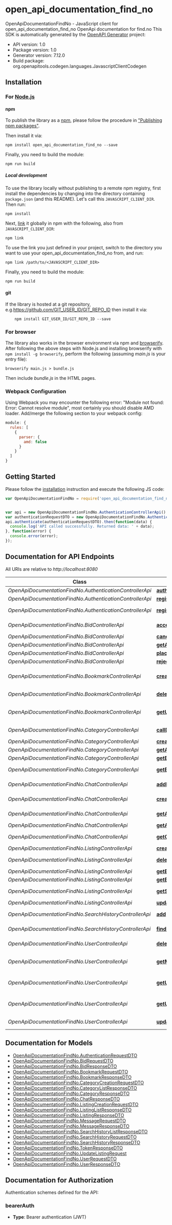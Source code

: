 # open_api_documentation_find_no

OpenApiDocumentationFindNo - JavaScript client for open_api_documentation_find_no
OpenApi documentation for find.no
This SDK is automatically generated by the [OpenAPI Generator](https://openapi-generator.tech) project:

- API version: 1.0
- Package version: 1.0
- Generator version: 7.12.0
- Build package: org.openapitools.codegen.languages.JavascriptClientCodegen

## Installation

### For [Node.js](https://nodejs.org/)

#### npm

To publish the library as a [npm](https://www.npmjs.com/), please follow the procedure in ["Publishing npm packages"](https://docs.npmjs.com/getting-started/publishing-npm-packages).

Then install it via:

```shell
npm install open_api_documentation_find_no --save
```

Finally, you need to build the module:

```shell
npm run build
```

##### Local development

To use the library locally without publishing to a remote npm registry, first install the dependencies by changing into the directory containing `package.json` (and this README). Let's call this `JAVASCRIPT_CLIENT_DIR`. Then run:

```shell
npm install
```

Next, [link](https://docs.npmjs.com/cli/link) it globally in npm with the following, also from `JAVASCRIPT_CLIENT_DIR`:

```shell
npm link
```

To use the link you just defined in your project, switch to the directory you want to use your open_api_documentation_find_no from, and run:

```shell
npm link /path/to/<JAVASCRIPT_CLIENT_DIR>
```

Finally, you need to build the module:

```shell
npm run build
```

#### git

If the library is hosted at a git repository, e.g.https://github.com/GIT_USER_ID/GIT_REPO_ID
then install it via:

```shell
    npm install GIT_USER_ID/GIT_REPO_ID --save
```

### For browser

The library also works in the browser environment via npm and [browserify](http://browserify.org/). After following
the above steps with Node.js and installing browserify with `npm install -g browserify`,
perform the following (assuming *main.js* is your entry file):

```shell
browserify main.js > bundle.js
```

Then include *bundle.js* in the HTML pages.

### Webpack Configuration

Using Webpack you may encounter the following error: "Module not found: Error:
Cannot resolve module", most certainly you should disable AMD loader. Add/merge
the following section to your webpack config:

```javascript
module: {
  rules: [
    {
      parser: {
        amd: false
      }
    }
  ]
}
```

## Getting Started

Please follow the [installation](#installation) instruction and execute the following JS code:

```javascript
var OpenApiDocumentationFindNo = require('open_api_documentation_find_no');


var api = new OpenApiDocumentationFindNo.AuthenticationControllerApi()
var authenticationRequestDTO = new OpenApiDocumentationFindNo.AuthenticationRequestDTO(); // {AuthenticationRequestDTO} 
api.authenticate(authenticationRequestDTO).then(function(data) {
  console.log('API called successfully. Returned data: ' + data);
}, function(error) {
  console.error(error);
});


```

## Documentation for API Endpoints

All URIs are relative to *http://localhost:8080*

Class | Method | HTTP request | Description
------------ | ------------- | ------------- | -------------
*OpenApiDocumentationFindNo.AuthenticationControllerApi* | [**authenticate**](docs/AuthenticationControllerApi.md#authenticate) | **POST** /api/v1/auth/authenticate | 
*OpenApiDocumentationFindNo.AuthenticationControllerApi* | [**register**](docs/AuthenticationControllerApi.md#register) | **POST** /api/v1/auth/register | 
*OpenApiDocumentationFindNo.AuthenticationControllerApi* | [**registerAdmin**](docs/AuthenticationControllerApi.md#registerAdmin) | **POST** /api/v1/auth/register/admin | 
*OpenApiDocumentationFindNo.BidControllerApi* | [**acceptBid**](docs/BidControllerApi.md#acceptBid) | **POST** /api/v1/bids/{bidId}/accept | 
*OpenApiDocumentationFindNo.BidControllerApi* | [**cancelBid**](docs/BidControllerApi.md#cancelBid) | **POST** /api/v1/bids/{bidId}/cancel | 
*OpenApiDocumentationFindNo.BidControllerApi* | [**getAcceptedBids**](docs/BidControllerApi.md#getAcceptedBids) | **GET** /api/v1/bids/accepted | 
*OpenApiDocumentationFindNo.BidControllerApi* | [**placeBid**](docs/BidControllerApi.md#placeBid) | **POST** /api/v1/chat/{chatId}/bids | 
*OpenApiDocumentationFindNo.BidControllerApi* | [**rejectBid**](docs/BidControllerApi.md#rejectBid) | **POST** /api/v1/bids/{bidId}/reject | 
*OpenApiDocumentationFindNo.BookmarkControllerApi* | [**createBookmark**](docs/BookmarkControllerApi.md#createBookmark) | **POST** /api/v1/bookmarks/create | Create a bookmark for a listing
*OpenApiDocumentationFindNo.BookmarkControllerApi* | [**deleteBookmark**](docs/BookmarkControllerApi.md#deleteBookmark) | **DELETE** /api/v1/bookmarks/{bookmarkId} | Delete a bookmark
*OpenApiDocumentationFindNo.BookmarkControllerApi* | [**getUserBookmarks**](docs/BookmarkControllerApi.md#getUserBookmarks) | **GET** /api/v1/bookmarks/my-bookmarks | Getting all bookmarks for a user
*OpenApiDocumentationFindNo.CategoryControllerApi* | [**callDelete**](docs/CategoryControllerApi.md#callDelete) | **DELETE** /api/v1/category/delete/{id} | 
*OpenApiDocumentationFindNo.CategoryControllerApi* | [**create1**](docs/CategoryControllerApi.md#create1) | **POST** /api/v1/category/create | 
*OpenApiDocumentationFindNo.CategoryControllerApi* | [**getAll**](docs/CategoryControllerApi.md#getAll) | **GET** /api/v1/category/all | 
*OpenApiDocumentationFindNo.CategoryControllerApi* | [**getById1**](docs/CategoryControllerApi.md#getById1) | **GET** /api/v1/category/id/{id} | 
*OpenApiDocumentationFindNo.CategoryControllerApi* | [**getByName**](docs/CategoryControllerApi.md#getByName) | **GET** /api/v1/category/name/{name} | 
*OpenApiDocumentationFindNo.ChatControllerApi* | [**addMessageToChat**](docs/ChatControllerApi.md#addMessageToChat) | **POST** /api/v1/chat/{chatId}/message | 
*OpenApiDocumentationFindNo.ChatControllerApi* | [**createChatFromBuyer**](docs/ChatControllerApi.md#createChatFromBuyer) | **POST** /api/v1/listing/{listingId}/create | 
*OpenApiDocumentationFindNo.ChatControllerApi* | [**getAllChatsForListing**](docs/ChatControllerApi.md#getAllChatsForListing) | **GET** /api/v1/listing/{listingId}/chats | 
*OpenApiDocumentationFindNo.ChatControllerApi* | [**getAllChatsForUser**](docs/ChatControllerApi.md#getAllChatsForUser) | **GET** /api/v1/user/my-chats | 
*OpenApiDocumentationFindNo.ChatControllerApi* | [**getChat**](docs/ChatControllerApi.md#getChat) | **GET** /api/v1/listing/{listingId}/chat | 
*OpenApiDocumentationFindNo.ListingControllerApi* | [**create**](docs/ListingControllerApi.md#create) | **POST** /api/v1/listing/create | 
*OpenApiDocumentationFindNo.ListingControllerApi* | [**deleteListing**](docs/ListingControllerApi.md#deleteListing) | **DELETE** /api/v1/listing/delete/{id} | 
*OpenApiDocumentationFindNo.ListingControllerApi* | [**getById**](docs/ListingControllerApi.md#getById) | **GET** /api/v1/listing/id/{id} | 
*OpenApiDocumentationFindNo.ListingControllerApi* | [**getByTitle**](docs/ListingControllerApi.md#getByTitle) | **GET** /api/v1/listing/get-by-title | 
*OpenApiDocumentationFindNo.ListingControllerApi* | [**getSuggestions**](docs/ListingControllerApi.md#getSuggestions) | **GET** /api/v1/listing/get-suggestions | 
*OpenApiDocumentationFindNo.ListingControllerApi* | [**updateListing**](docs/ListingControllerApi.md#updateListing) | **PUT** /api/v1/listing/update/{id} | 
*OpenApiDocumentationFindNo.SearchHistoryControllerApi* | [**add**](docs/SearchHistoryControllerApi.md#add) | **POST** /api/v1/search-history/add | 
*OpenApiDocumentationFindNo.SearchHistoryControllerApi* | [**findByUserId**](docs/SearchHistoryControllerApi.md#findByUserId) | **GET** /api/v1/search-history/get-my-history | 
*OpenApiDocumentationFindNo.UserControllerApi* | [**deleteUser**](docs/UserControllerApi.md#deleteUser) | **DELETE** /api/v1/users/{id} | Delete user by id
*OpenApiDocumentationFindNo.UserControllerApi* | [**getMyProfile**](docs/UserControllerApi.md#getMyProfile) | **GET** /api/v1/users/get-my-profile | Getting user info by email
*OpenApiDocumentationFindNo.UserControllerApi* | [**getUserByEmail**](docs/UserControllerApi.md#getUserByEmail) | **GET** /api/v1/users/email/{email} | Getting user info by email
*OpenApiDocumentationFindNo.UserControllerApi* | [**getUserById**](docs/UserControllerApi.md#getUserById) | **GET** /api/v1/users/id/{id} | Getting user info by user id
*OpenApiDocumentationFindNo.UserControllerApi* | [**updateUser**](docs/UserControllerApi.md#updateUser) | **PUT** /api/v1/users/update-my-profile | Update user info


## Documentation for Models

 - [OpenApiDocumentationFindNo.AuthenticationRequestDTO](docs/AuthenticationRequestDTO.md)
 - [OpenApiDocumentationFindNo.BidRequestDTO](docs/BidRequestDTO.md)
 - [OpenApiDocumentationFindNo.BidResponseDTO](docs/BidResponseDTO.md)
 - [OpenApiDocumentationFindNo.BookmarkRequestDTO](docs/BookmarkRequestDTO.md)
 - [OpenApiDocumentationFindNo.BookmarkResponseDTO](docs/BookmarkResponseDTO.md)
 - [OpenApiDocumentationFindNo.CategoryCreationRequestDTO](docs/CategoryCreationRequestDTO.md)
 - [OpenApiDocumentationFindNo.CategoryListResponseDTO](docs/CategoryListResponseDTO.md)
 - [OpenApiDocumentationFindNo.CategoryResponseDTO](docs/CategoryResponseDTO.md)
 - [OpenApiDocumentationFindNo.ChatResponseDTO](docs/ChatResponseDTO.md)
 - [OpenApiDocumentationFindNo.ListingCreationRequestDTO](docs/ListingCreationRequestDTO.md)
 - [OpenApiDocumentationFindNo.ListingListResponseDTO](docs/ListingListResponseDTO.md)
 - [OpenApiDocumentationFindNo.ListingResponseDTO](docs/ListingResponseDTO.md)
 - [OpenApiDocumentationFindNo.MessageRequestDTO](docs/MessageRequestDTO.md)
 - [OpenApiDocumentationFindNo.MessageResponseDTO](docs/MessageResponseDTO.md)
 - [OpenApiDocumentationFindNo.SearchHistoryListResponseDTO](docs/SearchHistoryListResponseDTO.md)
 - [OpenApiDocumentationFindNo.SearchHistoryRequestDTO](docs/SearchHistoryRequestDTO.md)
 - [OpenApiDocumentationFindNo.SearchHistoryResponseDTO](docs/SearchHistoryResponseDTO.md)
 - [OpenApiDocumentationFindNo.TokenResponseDTO](docs/TokenResponseDTO.md)
 - [OpenApiDocumentationFindNo.UpdateListingRequest](docs/UpdateListingRequest.md)
 - [OpenApiDocumentationFindNo.UserRequestDTO](docs/UserRequestDTO.md)
 - [OpenApiDocumentationFindNo.UserResponseDTO](docs/UserResponseDTO.md)


## Documentation for Authorization


Authentication schemes defined for the API:
### bearerAuth

- **Type**: Bearer authentication (JWT)

